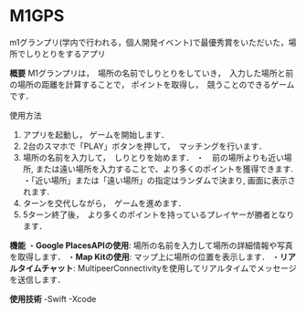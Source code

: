 # M1GPS
m1グランプリ(学内で行われる，個人開発イベント)で最優秀賞をいただいた，場所でしりとりをするアプリ

**概要**
M1グランプリは，　場所の名前でしりとりをしていき，　入力した場所と前の場所の距離を計算することで， ポイントを取得し，　競うことのできるゲームです．

使用方法
1. アプリを起動し， ゲームを開始します．
2. 2台のスマホで「PLAY」ボタンを押して，　マッチングを行います．
3. 場所の名前を入力して，　しりとりを始めます．
   ・　前の場所よりも近い場所, または遠い場所を入力することで、より多くのポイントを獲得できます.
   ・「近い場所」または「遠い場所」の指定はランダムで決まり, 画面に表示されます.
5. ターンを交代しながら，　ゲームを進めます．
6. 5ターン終了後，　より多くのポイントを持っているプレイヤーが勝者となります．



**機能**
・**Google PlacesAPIの使用**: 場所の名前を入力して場所の詳細情報や写真を取得します．
・**Map Kitの使用**: マップ上に場所の位置を表示します．
・**リアルタイムチャット**: MultipeerConnectivityを使用してリアルタイムでメッセージを送信します．

**使用技術**
-Swift
-Xcode

